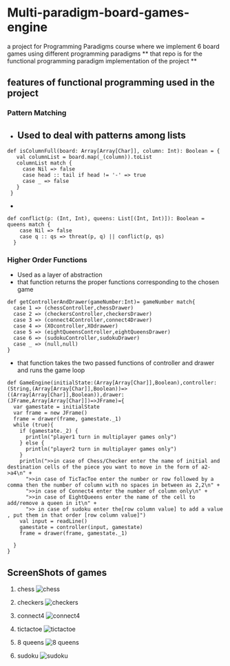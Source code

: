 # Multi-paradigm-board-games-engine

a project for Programming Paradigms course where we implement 6 board games using different programming paradigms
** that repo is for the functional programming paradigm implementation of the project **

## features of functional programming used in the project
### Pattern Matching
- Used to deal with patterns among lists
  -
 ```
 def isColumnFull(board: Array[Array[Char]], column: Int): Boolean = {
    val columnList = board.map(_(column)).toList
    columnList match {
      case Nil => false
      case head :: tail if head != '-' => true
      case _ => false
    }
  }
  ```
  - 
```
def conflict(p: (Int, Int), queens: List[(Int, Int)]): Boolean = queens match {
    case Nil => false
    case q :: qs => threat(p, q) || conflict(p, qs)
  }
```
  
### Higher Order Functions
- Used as a layer of abstraction
- that function returns the proper functions corresponding to the chosen game 
```
def getControllerAndDrawer(gameNumber:Int)= gameNumber match{
  case 1 => (chessController,chessDrawer)
  case 2 => (checkersController,checkersDrawer)
  case 3 => (connect4Controller,connect4Drawer)
  case 4 => (XOcontroller,XOdrawwer)
  case 5 => (eightQueensController,eightQueensDrawer)
  case 6 => (sudokuController,sudokuDrawer)
  case _ => (null,null)
}
```

- that function takes the two passed functions of controller and drawer and runs the game loop
```
def GameEngine(initialState:(Array[Array[Char]],Boolean),controller:(String,(Array[Array[Char]],Boolean))=>((Array[Array[Char]],Boolean)),drawer:(JFrame,Array[Array[Char]])=>JFrame)={
  var gamestate = initialState
  var frame = new JFrame()
  frame = drawer(frame, gamestate._1)
  while (true){
    if (gamestate._2) {
      println("player1 turn in multiplayer games only")
    } else {
      println("player2 turn in multiplayer games only")
    }
    println(">>in case of Chess/Checker enter the name of initial and destination cells of the piece you want to move in the form of a2->a4\n" +
      ">>in case of TicTacToe enter the number or row followed by a comma then the number of column with no spaces in between as 2,2\n" +
      ">>in case of Connect4 enter the number of column only\n" +
      ">>in case of EightQueens enter the name of the cell to add/remove a queen in it\n" +
      ">> in case of sudoku enter the[row column value] to add a value , put them in that order [row column value]")
    val input = readLine()
    gamestate = controller(input, gamestate)
    frame = drawer(frame, gamestate._1)

  }
}
```
## ScreenShots of games
1. chess
![chess](images/chess.png)

2. checkers
![checkers](images/checkers.png)

3. connect4
![connect4](images/connect4.png)

4. tictactoe
![tictactoe](images/XO.png)

5. 8 queens
![8 queens](images/8queens.png)

6. sudoku
![sudoku](images/sudoku.png)
